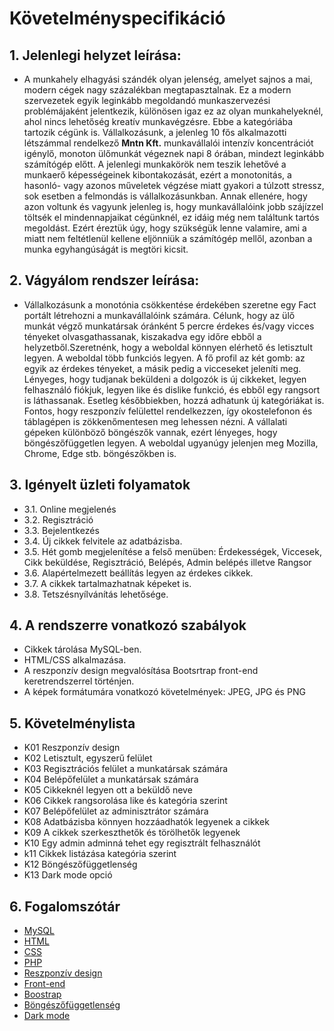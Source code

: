 # Követelményspecifikáció

## 1. Jelenlegi helyzet leírása:
- A munkahely elhagyási szándék olyan jelenség, amelyet sajnos a mai, modern cégek nagy százalékban megtapasztalnak. 
Ez a modern szervezetek egyik leginkább megoldandó munkaszervezési problémájaként jelentkezik, különösen igaz ez az 
olyan munkahelyeknél, ahol nincs lehetőség kreatív munkavégzésre. Ebbe a kategóriába tartozik cégünk is.
Vállalkozásunk, a jelenleg 10 fős alkalmazotti létszámmal rendelkező **Mntn Kft.** munkavállalói intenzív koncentrációt 
igénylő, monoton ülőmunkát végeznek napi 8 órában, mindezt leginkább számítógép előtt.
A jelenlegi munkakörök nem teszik lehetővé a munkaerő képességeinek kibontakozását, ezért a monotonitás, a hasonló- 
vagy azonos műveletek végzése miatt gyakori a túlzott stressz, sok esetben a felmondás is vállalkozásunkban.
Annak ellenére, hogy azon voltunk és vagyunk jelenleg is, hogy munkavállalóink jobb szájízzel töltsék el mindennapjaikat
cégünknél, ez idáig még nem találtunk tartós megoldást. Ezért éreztük úgy, hogy szükségük lenne valamire, ami a miatt nem
feltétlenül kellene eljönniük a számítógép mellől, azonban a munka egyhangúságát is megtöri kicsit.

## 2. Vágyálom rendszer leírása:
- Vállalkozásunk a monotónia csökkentése érdekében szeretne egy Fact portált létrehozni a munkavállalóink számára. Célunk, hogy az ülő munkát végző munkatársak óránként 5 percre érdekes és/vagy vicces tényeket olvasgathassanak, kiszakadva egy időre ebből a helyzetből.Szeretnénk, hogy a weboldal könnyen elérhető és letisztult legyen. A weboldal több funkciós legyen. A fő profil az két gomb: az egyik az érdekes tényeket, a másik pedig a vicceseket jeleníti meg. Lényeges, hogy tudjanak beküldeni a dolgozók is új cikkeket, legyen felhasználó fiókjuk, legyen like és dislike funkció, és ebből egy rangsort is láthassanak. Esetleg későbbiekben, hozzá adhatunk új kategóriákat is. Fontos, hogy reszponzív felülettel rendelkezzen, így okostelefonon és táblagépen is zökkenőmentesen meg lehessen nézni. A vállalati gépeken különböző böngészők vannak, ezért lényeges, hogy böngészőfüggetlen legyen. A weboldal ugyanúgy jelenjen meg Mozilla, Chrome, Edge stb. böngészőkben is.

## 3. Igényelt üzleti folyamatok

-    3.1.	Online megjelenés
-    3.2.	Regisztráció
-    3.3.	Bejelentkezés
-    3.4.	Új cikkek felvitele az adatbázisba.
-    3.5.	Hét gomb megjelenítése a felső menüben: Érdekességek, Viccesek, Cikk beküldése, Regisztráció, Belépés, Admin belépés illetve Rangsor 
-    3.6. 	Alapértelmezett beállítás legyen az érdekes cikkek.
-    3.7.	A cikkek tartalmazhatnak képeket is.
-    3.8.	Tetszésnyílvánítás lehetősége.
	

## 4. A rendszerre vonatkozó szabályok

- Cikkek tárolása MySQL-ben.
- HTML/CSS alkalmazása.
- A reszponzív design megvalósítása Bootsrtrap front-end keretrendszerrel történjen.
- A képek formátumára vonatkozó követelmények: JPEG, JPG és PNG

## 5. Követelménylista
- K01 Reszponzív design
- K02 Letisztult, egyszerű felület
- K03 Regisztrációs felület a munkatársak számára
- K04 Belépőfelület a munkatársak számára
- K05 Cikkeknél legyen ott a beküldő neve
- K06 Cikkek rangsorolása like és kategória szerint
- K07 Belépőfelület az adminisztrátor számára
- K08 Adatbázisba könnyen hozzáadhatók legyenek a cikkek
- K09 A cikkek szerkeszthetők és törölhetők legyenek
- K10 Egy admin adminná tehet egy regisztrált felhasználót
- k11 Cikkek listázása kategória szerint
- K12 Böngészőfüggetlenség
- K13 Dark mode opció

## 6. Fogalomszótár
- [MySQL](https://en.wikipedia.org/wiki/MySQL)
- [HTML](https://hu.wikipedia.org/wiki/HTML)
- [CSS](https://hu.wikipedia.org/wiki/Cascading_Style_Sheets)
- [PHP]( https://en.wikipedia.org/wiki/PHP)
- [Reszponzív design](https://en.wikipedia.org/wiki/Responsive_web_design)
- [Front-end](https://en.wikipedia.org/wiki/Front-end_web_development)
- [Boostrap](https://en.wikipedia.org/wiki/Bootstrap_(front-end_framework))
- [Böngészőfüggetlenség](https://en.wikipedia.org/wiki/Cross-browser_compatibility)
- [Dark mode]( https://en.wikipedia.org/wiki/Light-on-dark_color_scheme)
